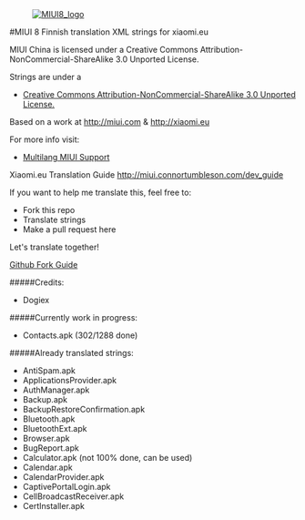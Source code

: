 <dl><dd><a href="https://xiaomi.eu/" target="_blank"><img src="http://i.imgur.com/8mHvQNw.png" border="0" alt="MIUI8_logo"></a></dd></dl>




#MIUI 8 Finnish translation XML strings for xiaomi.eu

MIUI China is licensed under a Creative Commons Attribution-NonCommercial-ShareAlike 3.0 Unported License.

Strings are under a 
- [Creative Commons Attribution-NonCommercial-ShareAlike 3.0 Unported License.](http://creativecommons.org/licenses/by-nc-sa/3.0/)

Based on a work at http://miui.com & http://xiaomi.eu

For more info visit:
- [Multilang MIUI Support](http://xiaomi.eu) 

Xiaomi.eu Translation Guide http://miui.connortumbleson.com/dev_guide

If you want to help me translate this, feel free to:
- Fork this repo
- Translate strings
- Make a pull request here

Let's translate together!

[Github Fork Guide](https://help.github.com/articles/fork-a-repo/)

#####Credits:
- Dogiex

#####Currently work in progress:
- Contacts.apk (302/1288 done)

#####Already translated strings:
- AntiSpam.apk
- ApplicationsProvider.apk
- AuthManager.apk
- Backup.apk
- BackupRestoreConfirmation.apk
- Bluetooth.apk
- BluetoothExt.apk
- Browser.apk
- BugReport.apk
- Calculator.apk (not 100% done, can be used)
- Calendar.apk
- CalendarProvider.apk
- CaptivePortalLogin.apk
- CellBroadcastReceiver.apk
- CertInstaller.apk